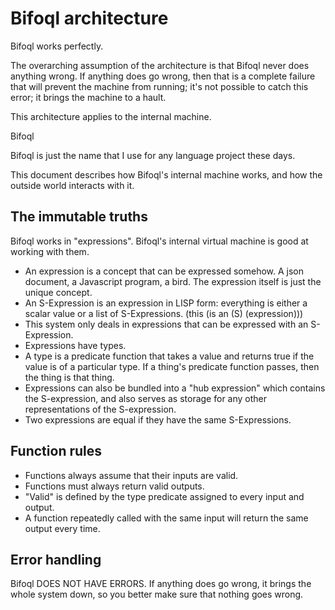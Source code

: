 # Bifoql architecture

Bifoql works perfectly.

The overarching assumption of the architecture is that Bifoql never does anything wrong. If anything does go wrong, then that is a complete failure that will prevent the machine from running; it's not possible to catch this error; it brings the machine to a hault.

This architecture applies to the internal machine. 

Bifoql 

Bifoql is just the name that I use for any language project these days.

This document describes how Bifoql's internal machine works, and how the outside world interacts with it.

## The immutable truths

Bifoql works in "expressions". Bifoql's internal virtual machine is good at working with them.

* An expression is a concept that can be expressed somehow. A json document, a Javascript program, a bird. The expression itself is just the unique concept.
* An S-Expression is an expression in LISP form: everything is either a scalar value or a list of S-Expressions. (this (is an (S) (expression)))
* This system only deals in expressions that can be expressed with an S-Expression.
* Expressions have types. 
* A type is a predicate function that takes a value and returns true if the value is of a particular type. If a thing's predicate function passes, then the thing is that thing.
* Expressions can also be bundled into a "hub expression" which contains the S-expression, and also serves as storage for any other representations of the S-expression.
* Two expressions are equal if they have the same S-Expressions.

## Function rules

* Functions always assume that their inputs are valid.
* Functions must always return valid outputs.
* "Valid" is defined by the type predicate assigned to every input and output.
* A function repeatedly called with the same input will return the same output every time.

## Error handling

Bifoql DOES NOT HAVE ERRORS. If anything does go wrong, it brings the whole system down, so you better make sure that nothing goes wrong.

